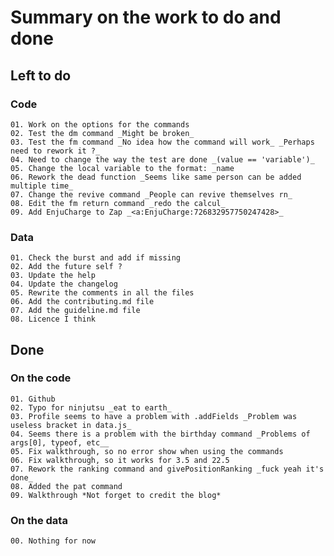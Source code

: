 # Summary on the work to do and done

## Left to do

### Code

    01. Work on the options for the commands
    02. Test the dm command _Might be broken_
    03. Test the fm command _No idea how the command will work_ _Perhaps need to rework it ?_
    04. Need to change the way the test are done _(value == 'variable')_
    05. Change the local variable to the format: _name
    06. Rework the dead function _Seems like same person can be added multiple time_
    07. Change the revive command _People can revive themselves rn_
    08. Edit the fm return command _redo the calcul_
    09. Add EnjuCharge to Zap _<a:EnjuCharge:726832957750247428>_

### Data

    01. Check the burst and add if missing
    02. Add the future self ?
    03. Update the help
    04. Update the changelog
    05. Rewrite the comments in all the files
    06. Add the contributing.md file
    07. Add the guideline.md file
    08. Licence I think

## Done

### On the code

    01. Github
    02. Typo for ninjutsu _eat to earth_
    03. Profile seems to have a problem with .addFields _Problem was useless bracket in data.js_
    04. Seems there is a problem with the birthday command _Problems of args[0], typeof, etc__
    05. Fix walkthrough, so no error show when using the commands
    06. Fix walkthrough, so it works for 3.5 and 22.5
    07. Rework the ranking command and givePositionRanking _fuck yeah it's done_
    08. Added the pat command
    09. Walkthrough *Not forget to credit the blog*

### On the data

    00. Nothing for now
